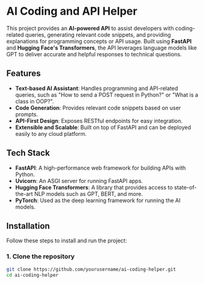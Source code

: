 # AI Coding and API Helper

This project provides an **AI-powered API** to assist developers with coding-related queries, generating relevant code snippets, and providing explanations for programming concepts or API usage. Built using **FastAPI** and **Hugging Face's Transformers**, the API leverages language models like GPT to deliver accurate and helpful responses to technical questions.

## Features

- **Text-based AI Assistant**: Handles programming and API-related queries, such as "How to send a POST request in Python?" or "What is a class in OOP?".
- **Code Generation**: Provides relevant code snippets based on user prompts.
- **API-First Design**: Exposes RESTful endpoints for easy integration.
- **Extensible and Scalable**: Built on top of FastAPI and can be deployed easily to any cloud platform.

## Tech Stack

- **FastAPI**: A high-performance web framework for building APIs with Python.
- **Uvicorn**: An ASGI server for running FastAPI apps.
- **Hugging Face Transformers**: A library that provides access to state-of-the-art NLP models such as GPT, BERT, and more.
- **PyTorch**: Used as the deep learning framework for running the AI models.

## Installation

Follow these steps to install and run the project:

### 1. Clone the repository

```bash
git clone https://github.com/yourusername/ai-coding-helper.git
cd ai-coding-helper
